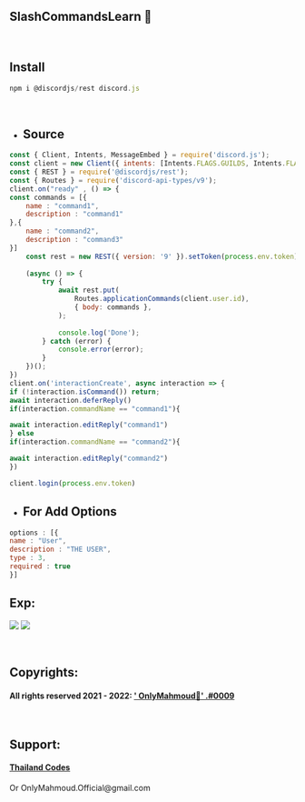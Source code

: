 ## **SlashCommandsLearn** 👋
<br>

## **Install**
```js 
npm i @discordjs/rest discord.js
```
<br>

- ## **Source**
```js
const { Client, Intents, MessageEmbed } = require('discord.js');
const client = new Client({ intents: [Intents.FLAGS.GUILDS, Intents.FLAGS.GUILD_MESSAGES] });
const { REST } = require('@discordjs/rest');
const { Routes } = require('discord-api-types/v9');
client.on("ready" , () => {
const commands = [{
    name : "command1",
    description : "command1"
},{
    name : "command2",
    description : "command3"
}]
    const rest = new REST({ version: '9' }).setToken(process.env.token);
    
    (async () => {
        try {
            await rest.put(
                Routes.applicationCommands(client.user.id),
                { body: commands },
            );
    
            console.log('Done');
        } catch (error) {
            console.error(error);
        }
    })();
})
client.on('interactionCreate', async interaction => {
if (!interaction.isCommand()) return;
await interaction.deferReply()
if(interaction.commandName == "command1"){

await interaction.editReply("command1")
} else
if(interaction.commandName == "command2"){

await interaction.editReply("command2")
})

client.login(process.env.token)
```
- ## **For Add Options**
```js
options : [{
name : "User",
description : "THE USER",
type : 3,
required : true
}]
```
## **Exp:**
<p>
<img src="https://cdn.discordapp.com/attachments/884639116774490162/906290482135564289/unknown.png" src="">
<img src="https://cdn.discordapp.com/attachments/884639116774490162/906296849995030528/unknown.png">
<p>
<br>

## **Copyrights:**
<h4>All rights reserved 2021 - 2022: <a href="https://discord.com/user/772546533203247115">' OnlyMahmoud👑' .#0009</a></h4>
<br>

## **Support:**
<h4><a href="https://discord.gg/7XbDEtAJx8">Thailand Codes</a></h4> 
Or OnlyMahmoud.Official@gmail.com</a>

